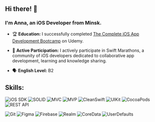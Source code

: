 

## Hi there! 👋

### I'm Anna, an iOS Developer from Minsk.


- 🏆 **Education:** I successfully completed [The Complete iOS App Development Bootcamp](https://www.udemy.com/course/ios-13-app-development-bootcamp/) on Udemy.

- 🚀 **Active Participation:** I actively participate in Swift Marathons, a community of iOS developers dedicated to collaborative app development, learning and knowledge sharing.
- 🗣️ **English Level:** B2


## Skills:

<p>
  <img src="https://img.shields.io/badge/iOS%20SDK-f03c15?style=for-the-badge&logoColor=white" alt="iOS SDK" />
  <img src="https://img.shields.io/badge/SOLID-c5f015?style=for-the-badge&logoColor=white" alt="SOLID" />
  <img src="https://img.shields.io/badge/MVC-1589F0?style=for-the-badge&logoColor=white" alt="MVC" />
  <img src="https://img.shields.io/badge/MVP-008000?style=for-the-badge&logoColor=white" alt="MVP" />
   <img src="https://img.shields.io/badge/CleanSwift-87CEEB?style=for-the-badge&logoColor=white" alt="CleanSwift" />
  <img src="https://img.shields.io/badge/UIKit-FFD700?style=for-the-badge&logoColor=white" alt="UIKit" />
  <img src="https://img.shields.io/badge/CocoaPods-FF6347?style=for-the-badge&logoColor=white" alt="CocoaPods" />
  <img src="https://img.shields.io/badge/REST API-008000?style=for-the-badge&logoColor=white" alt="REST API" />
</p> 

<p>
  <img src="https://img.shields.io/badge/GIT-FFD700?style=for-the-badge&logoColor=white" alt="Git" />
  <img src="https://img.shields.io/badge/Figma-1589F0?style=for-the-badge&logoColor=white" alt="Figma" />
  <img src="https://img.shields.io/badge/Firebase-FF4500?style=for-the-badge&logoColor=white" alt="Firebase" />
  <img src="https://img.shields.io/badge/Realm-c5f015?style=for-the-badge&logoColor=white" alt="Realm" />
  <img src="https://img.shields.io/badge/CoreData-808080?style=for-the-badge&logoColor=white" alt="CoreData" />
  <img src="https://img.shields.io/badge/UserDefaults-9400D3?style=for-the-badge&logoColor=white" alt="UserDefaults" />
</p>

